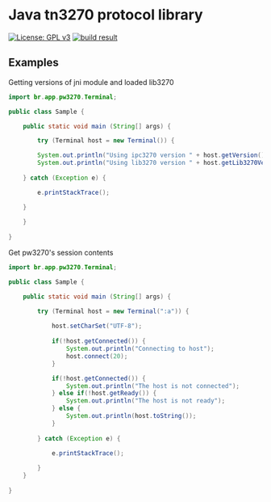 # Java tn3270 protocol library

[![License: GPL v3](https://img.shields.io/badge/License-GPL%20v3-blue.svg)](https://www.gnu.org/licenses/gpl-3.0)
[![build result](https://build.opensuse.org/projects/home:PerryWerneck:pw3270/packages/tn3270-java/badge.svg?type=percent)](https://build.opensuse.org/package/show/home:PerryWerneck:pw3270/tn3270-java)

## Examples

Getting versions of jni module and loaded lib3270

```java
import br.app.pw3270.Terminal;

public class Sample {

    public static void main (String[] args) {

        try (Terminal host = new Terminal()) {

		System.out.println("Using ipc3270 version " + host.getVersion() + "-" + host.getRevision());
		System.out.println("Using lib3270 version " + host.getLib3270Version() + "-" + host.getLib3270Revision()); 
		    
	} catch (Exception e) {

		e.printStackTrace();

	}
        
    }
    
}
```

Get pw3270's session contents

```java
import br.app.pw3270.Terminal;

public class Sample {

	public static void main (String[] args) {

		try (Terminal host = new Terminal(":a")) {
			
			host.setCharSet("UTF-8");
			
			if(!host.getConnected()) {
				System.out.println("Connecting to host");
				host.connect(20);
			}

			if(!host.getConnected()) {
				System.out.println("The host is not connected");
			} else if(!host.getReady()) {
				System.out.println("The host is not ready");
			} else {
				System.out.println(host.toString());
			}
		        
		} catch (Exception e) {
		
			e.printStackTrace();

		}
	}
    
}
```


